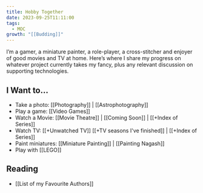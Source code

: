 ```yaml
---
title: Hobby Together
date: 2023-09-25T11:11:00
tags:
  - MOC
growth: "[[Budding]]"
---
```

I’m a gamer, a miniature painter, a role-player, a cross-stitcher and enjoyer of good movies and TV at home. Here’s where I share my progress on whatever project currently takes my fancy, plus any relevant discussion on supporting technologies.

## I Want to...

- Take a photo: [[Photography]] | [[Astrophotography]]
- Play a game: [[Video Games]]
- Watch a Movie: [[Movie Theatre]] | [[Coming Soon]] | [[+Index of Series]]
- Watch TV: [[+Unwatched TV]] [[+TV seasons I've finished]] | [[+Index of Series]]
- Paint miniatures: [[Miniature Painting]] | [[Painting Nagash]]
- Play with [[LEGO]]

## Reading
- [[List of my Favourite Authors]]


